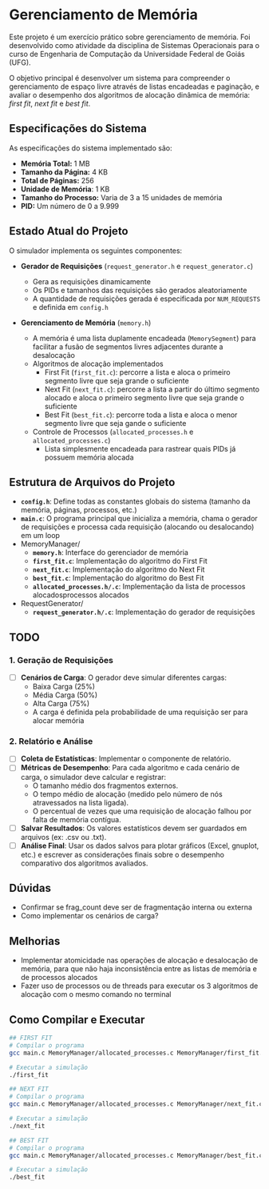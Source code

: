 # Gerenciamento de Memória

Este projeto é um exercício prático sobre gerenciamento de memória. Foi desenvolvido como atividade da disciplina de Sistemas Operacionais para o curso de Engenharia de Computação da Universidade Federal de Goiás (UFG).

O objetivo principal é desenvolver um sistema para compreender o gerenciamento de espaço livre através de listas encadeadas e paginação, e avaliar o desempenho dos algoritmos de alocação dinâmica de memória: *first fit*, *next fit* e *best fit*.

## Especificações do Sistema

As especificações do sistema implementado são:
* **Memória Total:** 1 MB
* **Tamanho da Página:** 4 KB
* **Total de Páginas:** 256
* **Unidade de Memória**: 1 KB
* **Tamanho do Processo:** Varia de 3 a 15 unidades de memória
* **PID:** Um número de 0 a 9.999

## Estado Atual do Projeto

O simulador implementa os seguintes componentes:

- **Gerador de Requisições** (`request_generator.h` e `request_generator.c`)
    - Gera as requisições dinamicamente
    - Os PIDs e tamanhos das requisições são gerados aleatoriamente
    - A quantidade de requisições gerada é especificada por `NUM_REQUESTS` e definida em `config.h`

- **Gerenciamento de Memória** (`memory.h`)
    - A memória é uma lista duplamente encadeada (`MemorySegment`) para facilitar a fusão de segmentos livres adjacentes durante a desalocação
    - Algoritmos de alocação implementados
        - First Fit (`first_fit.c`): percorre a lista e aloca o primeiro segmento livre que seja grande o suficiente
        - Next Fit (`next_fit.c`): percorre a lista a partir do último segmento alocado e aloca o primeiro segmento livre que seja grande o suficiente
        - Best Fit (`best_fit.c`): percorre toda a lista e aloca o menor segmento livre que seja gande o suficiente
    - Controle de Processos (`allocated_processes.h` e `allocated_processes.c`)
        - Lista simplesmente encadeada para rastrear quais PIDs já possuem memória alocada

## Estrutura de Arquivos do Projeto

- **`config.h`**: Define todas as constantes globais do sistema (tamanho da memória, páginas, processos, etc.)
- **`main.c`**: O programa principal que inicializa a memória, chama o gerador de requisições e processa cada requisição (alocando ou desalocando) em um loop
- MemoryManager/
    - **`memory.h`**: Interface do gerenciador de memória
    - **`first_fit.c`**: Implementação do algoritmo do First Fit
    - **`next_fit.c`**: Implementação do algoritmo do Next Fit
    - **`best_fit.c`**: Implementação do algoritmo do Best Fit
    - **`allocated_processes.h/.c`**: Implementação da lista de processos alocadosprocessos alocados
- RequestGenerator/
    - **`request_generator.h/.c`**: Implementação do gerador de requisições

## TODO

### 1. Geração de Requisições

- [ ] **Cenários de Carga**: O gerador deve simular diferentes cargas:
    - Baixa Carga (25%)
    - Média Carga (50%)
    - Alta Carga (75%)
    - A carga é definida pela probabilidade de uma requisição ser para alocar memória

### 2. Relatório e Análise

- [ ] **Coleta de Estatísticas**: Implementar o componente de relatório.
- [ ] **Métricas de Desempenho**: Para cada algoritmo e cada cenário de carga, o simulador deve calcular e registrar:
    - O tamanho médio dos fragmentos externos.
    - O tempo médio de alocação (medido pelo número de nós atravessados na lista ligada).
    - O percentual de vezes que uma requisição de alocação falhou por falta de memória contígua.
- [ ] **Salvar Resultados**: Os valores estatísticos devem ser guardados em arquivos (ex: .csv ou .txt).
- [ ] **Análise Final**: Usar os dados salvos para plotar gráficos (Excel, gnuplot, etc.) e escrever as considerações finais sobre o desempenho comparativo dos algoritmos avaliados.

## Dúvidas
- Confirmar se frag_count deve ser de fragmentação interna ou externa
- Como implementar os cenários de carga?

## Melhorias

- Implementar atomicidade nas operações de alocação e desalocação de memória, para que não haja inconsistência entre as listas de memória e de processos alocados
- Fazer uso de processos ou de threads para executar os 3 algoritmos de alocação com o mesmo comando no terminal

## Como Compilar e Executar

```bash
## FIRST FIT
# Compilar o programa
gcc main.c MemoryManager/allocated_processes.c MemoryManager/first_fit.c RequestGenerator/request_generator.c -o first_fit

# Executar a simulação
./first_fit

## NEXT FIT
# Compilar o programa
gcc main.c MemoryManager/allocated_processes.c MemoryManager/next_fit.c RequestGenerator/request_generator.c -o next_fit

# Executar a simulação
./next_fit

## BEST FIT
# Compilar o programa
gcc main.c MemoryManager/allocated_processes.c MemoryManager/best_fit.c RequestGenerator/request_generator.c -o best_fit

# Executar a simulação
./best_fit